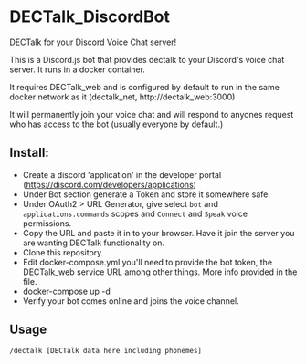 # DECTalk_DiscordBot
DECTalk for your Discord Voice Chat server!

This is a Discord.js bot that provides dectalk to your Discord's voice chat server. It runs in a docker container. 

It requires DECTalk_web and is configured by default to run in the same docker network as it (dectalk_net, http://dectalk_web:3000)

It will permanently join your voice chat and will respond to anyones request who has access to the bot (usually everyone by default.)

## Install:

* Create a discord 'application' in the developer portal (https://discord.com/developers/applications)
* Under Bot section generate a Token and store it somewhere safe.
* Under OAuth2 > URL Generator, give select ``bot`` and ``applications.commands`` scopes and ``Connect`` and ``Speak`` voice permissions.
* Copy the URL and paste it in to your browser. Have it join the server you are wanting DECTalk functionality on.
* Clone this repository.
* Edit docker-compose.yml you'll need to provide the bot token, the DECTalk_web service URL among other things. More info provided in the file.
* docker-compose up -d
* Verify your bot comes online and joins the voice channel.

## Usage

```/dectalk [DECTalk data here including phonemes]```
